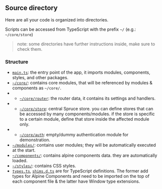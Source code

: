 ## Source directory

Here are all your code is organized into directories.

Scripts can be accessed from TypeScript with the prefix `~/` (e.g.: `~/core/store`)

> note: some directories have further instructions inside, make sure to check them.

### Structure

-   [`main.ts`](./main.ts): the entry point of the app, it imports modules, components, styles, and other packages.
-   [`~/core/`](./core): contains core modules, that will be referenced by modules & components as `~/core/`.
-   -   [`~/core/router`](./core/router.ts): the router data, it contains its settings and handlers.
-   -   [`~/core/store`](./core/store.ts): central Spruce store. you can define stores that can be accessed by many components/modules. if the store is specific to a certain module, define that store inside the affected module only.
-   -   [`~/core/auth`](./core/auth.ts): empty/dummy authentication module for demonstration.
-   [`~/modules/`](./modules): contains user modules; they will be automatically executed at the start.
-   [`~/components/`](./components):  contains alpine components data. they are automatically loaded.
-   [`~/styles/`](./styles): contains CSS styles.
-	[`types.ts`](./types.ts), [`shims.d.ts`](./shims.d.ts) are for TypeScript definitions. The former add types for Alpine Components and need to be imported on the top of each component file & the latter have Window type extensions.